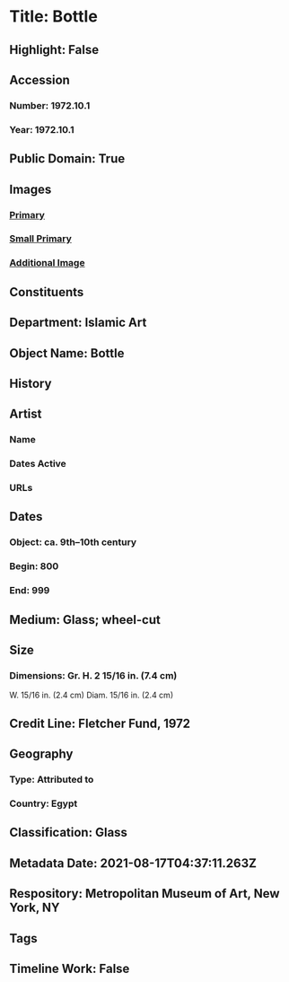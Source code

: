 # Title: Bottle
## Highlight: False
## Accession
### Number: 1972.10.1
### Year: 1972.10.1
## Public Domain: True
## Images
### [Primary](https://images.metmuseum.org/CRDImages/is/original/sf1972-10-1a.jpg)
### [Small Primary](https://images.metmuseum.org/CRDImages/is/web-large/sf1972-10-1a.jpg)
### [Additional Image](https://images.metmuseum.org/CRDImages/is/original/1972.10.1.jpg)
## Constituents
## Department: Islamic Art
## Object Name: Bottle
## History
## Artist
### Name
### Dates Active
### URLs
## Dates
### Object: ca. 9th–10th century
### Begin: 800
### End: 999
## Medium: Glass; wheel-cut
## Size
### Dimensions: Gr. H. 2 15/16 in. (7.4 cm)
W. 15/16 in. (2.4 cm)
Diam. 15/16 in. (2.4 cm)
## Credit Line: Fletcher Fund, 1972
## Geography
### Type: Attributed to
### Country: Egypt
## Classification: Glass
## Metadata Date: 2021-08-17T04:37:11.263Z
## Respository: Metropolitan Museum of Art, New York, NY
## Tags
## Timeline Work: False